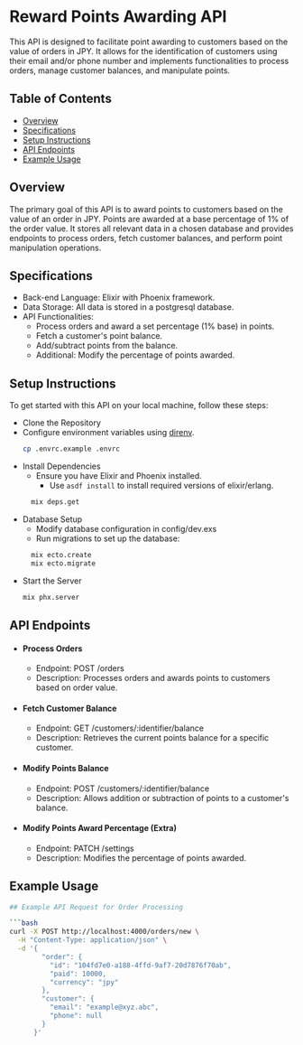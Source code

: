 # Reward Points Awarding API

This API is designed to facilitate point awarding to customers based on the value of orders in JPY. It allows for the identification of customers using their email and/or phone number and implements functionalities to process orders, manage customer balances, and manipulate points.

## Table of Contents

- [Overview](#overview)
- [Specifications](#specifications)
- [Setup Instructions](#setup-instructions)
- [API Endpoints](#api-endpoints)
- [Example Usage](#example-usage)

## Overview

The primary goal of this API is to award points to customers based on the value of an order in JPY. Points are awarded at a base percentage of 1% of the order value. It stores all relevant data in a chosen database and provides endpoints to process orders, fetch customer balances, and perform point manipulation operations.

## Specifications

- Back-end Language: Elixir with Phoenix framework.
- Data Storage: All data is stored in a postgresql database.
- API Functionalities:
  - Process orders and award a set percentage (1% base) in points.
  - Fetch a customer's point balance.
  - Add/subtract points from the balance.
  - Additional: Modify the percentage of points awarded.


## Setup Instructions

To get started with this API on your local machine, follow these steps:
- Clone the Repository
- Configure environment variables using [direnv](https://direnv.net/).
  ```bash
  cp .envrc.example .envrc
  ```
- Install Dependencies
  - Ensure you have Elixir and Phoenix installed.
    - Use `asdf install` to install required versions of elixir/erlang.
  ```bash
    mix deps.get
  ```
- Database Setup
  - Modify database configuration in config/dev.exs
  - Run migrations to set up the database:
  ```bash
    mix ecto.create
    mix ecto.migrate
  ```
- Start the Server
  ```bash
  mix phx.server
  ```



## API Endpoints

- #### Process Orders
  - Endpoint: POST /orders
  - Description: Processes orders and awards points to customers based on order value.
- #### Fetch Customer Balance
  - Endpoint: GET /customers/:identifier/balance
  - Description: Retrieves the current points balance for a specific customer.
- #### Modify Points Balance
  - Endpoint: POST /customers/:identifier/balance
  - Description: Allows addition or subtraction of points to a customer's balance.
- #### Modify Points Award Percentage (Extra)
  - Endpoint: PATCH /settings
  - Description: Modifies the percentage of points awarded.

## Example Usage

```bash
## Example API Request for Order Processing

```bash
curl -X POST http://localhost:4000/orders/new \
  -H "Content-Type: application/json" \
  -d '{
        "order": {
          "id": "104fd7e0-a188-4ffd-9af7-20d7876f70ab",
          "paid": 10000,
          "currency": "jpy"
        },
        "customer": {
          "email": "example@xyz.abc",
          "phone": null
        }
      }'
```
